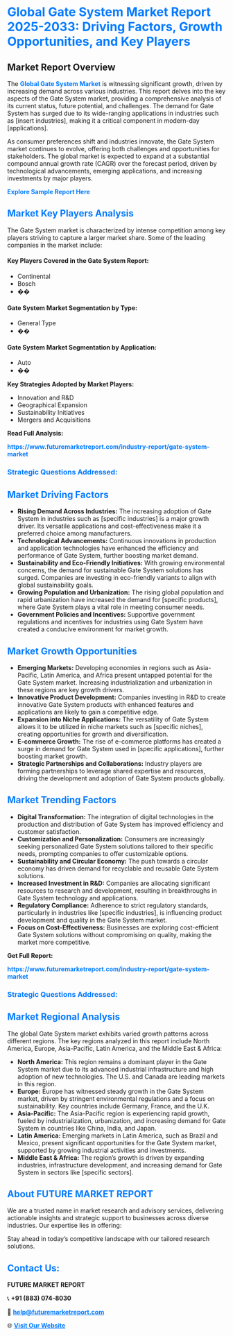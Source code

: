 <h1 style="color: #007BFF;">Global Gate System Market Report 2025-2033: Driving Factors, Growth Opportunities, and Key Players</h1>

<section id="overview">
<h2>Market Report Overview</h2>
<p>The <a href="https://www.futuremarketreport.com/industry-report/gate-system-market" style="color: #007BFF; text-decoration: none;"><strong>Global Gate System Market</strong></a> is witnessing significant growth, driven by increasing demand across various industries. This report delves into the key aspects of the Gate System market, providing a comprehensive analysis of its current status, future potential, and challenges. The demand for Gate System has surged due to its wide-ranging applications in industries such as [insert industries], making it a critical component in modern-day [applications].</p>
<p>As consumer preferences shift and industries innovate, the Gate System market continues to evolve, offering both challenges and opportunities for stakeholders. The global market is expected to expand at a substantial compound annual growth rate (CAGR) over the forecast period, driven by technological advancements, emerging applications, and increasing investments by major players.</p>
</section>

<section id="overview">
<p><a href="https://www.futuremarketreport.com/request-sample/reportId=113718" style="color: #007BFF; text-decoration: none;"><strong>Explore Sample Report Here</strong></a></p>
</section>

<section id="key-players">
<h2 style="color: #007BFF;">Market Key Players Analysis</h2>
<p>The Gate System market is characterized by intense competition among key players striving to capture a larger market share. Some of the leading companies in the market include:</p>
<h4>Key Players Covered in the Gate System Report:</h4>
<ul><li>Continental</li><li>Bosch</li><li>��</li></ul>
<h4>Gate System Market Segmentation by Type:</h4>
<ul><li>General Type</li><li>��</li></ul>

<h4>Gate System Market Segmentation by Application:</h4>
<ul><li>Auto</li><li>��</li></ul>
<p><strong>Key Strategies Adopted by Market Players:</strong></p>
<ul>
<li>Innovation and R&D</li>
<li>Geographical Expansion</li>
<li>Sustainability Initiatives</li>
<li>Mergers and Acquisitions</li>
</ul>
</section>

<section>
<p><strong>Read Full Analysis: </strong></p><a href="https://www.futuremarketreport.com/industry-report/gate-system-market" style="color: #007BFF; text-decoration: none;"><strong>https://www.futuremarketreport.com/industry-report/gate-system-market</strong></a>
<h3 style="color: #007BFF;">Strategic Questions Addressed:</h3>
</section>

<section id="driving-factors">
<h2 style="color: #007BFF;">Market Driving Factors</h2>
<ul>
<li><strong>Rising Demand Across Industries:</strong> The increasing adoption of Gate System in industries such as [specific industries] is a major growth driver. Its versatile applications and cost-effectiveness make it a preferred choice among manufacturers.</li>
<li><strong>Technological Advancements:</strong> Continuous innovations in production and application technologies have enhanced the efficiency and performance of Gate System, further boosting market demand.</li>
<li><strong>Sustainability and Eco-Friendly Initiatives:</strong> With growing environmental concerns, the demand for sustainable Gate System solutions has surged. Companies are investing in eco-friendly variants to align with global sustainability goals.</li>
<li><strong>Growing Population and Urbanization:</strong> The rising global population and rapid urbanization have increased the demand for [specific products], where Gate System plays a vital role in meeting consumer needs.</li>
<li><strong>Government Policies and Incentives:</strong> Supportive government regulations and incentives for industries using Gate System have created a conducive environment for market growth.</li>
</ul>
</section>

<section id="growth-opportunities">
<h2 style="color: #007BFF;">Market Growth Opportunities</h2>
<ul>
<li><strong>Emerging Markets:</strong> Developing economies in regions such as Asia-Pacific, Latin America, and Africa present untapped potential for the Gate System market. Increasing industrialization and urbanization in these regions are key growth drivers.</li>
<li><strong>Innovative Product Development:</strong> Companies investing in R&D to create innovative Gate System products with enhanced features and applications are likely to gain a competitive edge.</li>
<li><strong>Expansion into Niche Applications:</strong> The versatility of Gate System allows it to be utilized in niche markets such as [specific niches], creating opportunities for growth and diversification.</li>
<li><strong>E-commerce Growth:</strong> The rise of e-commerce platforms has created a surge in demand for Gate System used in [specific applications], further boosting market growth.</li>
<li><strong>Strategic Partnerships and Collaborations:</strong> Industry players are forming partnerships to leverage shared expertise and resources, driving the development and adoption of Gate System products globally.</li>
</ul>
</section>

<section id="trending-factors">
<h2 style="color: #007BFF;">Market Trending Factors</h2>
<ul>
<li><strong>Digital Transformation:</strong> The integration of digital technologies in the production and distribution of Gate System has improved efficiency and customer satisfaction.</li>
<li><strong>Customization and Personalization:</strong> Consumers are increasingly seeking personalized Gate System solutions tailored to their specific needs, prompting companies to offer customizable options.</li>
<li><strong>Sustainability and Circular Economy:</strong> The push towards a circular economy has driven demand for recyclable and reusable Gate System solutions.</li>
<li><strong>Increased Investment in R&D:</strong> Companies are allocating significant resources to research and development, resulting in breakthroughs in Gate System technology and applications.</li>
<li><strong>Regulatory Compliance:</strong> Adherence to strict regulatory standards, particularly in industries like [specific industries], is influencing product development and quality in the Gate System market.</li>
<li><strong>Focus on Cost-Effectiveness:</strong> Businesses are exploring cost-efficient Gate System solutions without compromising on quality, making the market more competitive.</li>
</ul>
</section>

<section>
<p><strong>Get Full Report: </strong></p><a href="https://www.futuremarketreport.com/industry-report/gate-system-market" style="color: #007BFF; text-decoration: none;"><strong>https://www.futuremarketreport.com/industry-report/gate-system-market</strong></a>
<h3 style="color: #007BFF;">Strategic Questions Addressed:</h3>
</section>


<section id="regional-analysis">
<h2 style="color: #007BFF;">Market Regional Analysis</h2>
<p>The global Gate System market exhibits varied growth patterns across different regions. The key regions analyzed in this report include North America, Europe, Asia-Pacific, Latin America, and the Middle East & Africa:</p>
<ul>
<li><strong>North America:</strong> This region remains a dominant player in the Gate System market due to its advanced industrial infrastructure and high adoption of new technologies. The U.S. and Canada are leading markets in this region.</li>
<li><strong>Europe:</strong> Europe has witnessed steady growth in the Gate System market, driven by stringent environmental regulations and a focus on sustainability. Key countries include Germany, France, and the U.K.</li>
<li><strong>Asia-Pacific:</strong> The Asia-Pacific region is experiencing rapid growth, fueled by industrialization, urbanization, and increasing demand for Gate System in countries like China, India, and Japan.</li>
<li><strong>Latin America:</strong> Emerging markets in Latin America, such as Brazil and Mexico, present significant opportunities for the Gate System market, supported by growing industrial activities and investments.</li>
<li><strong>Middle East & Africa:</strong> The region’s growth is driven by expanding industries, infrastructure development, and increasing demand for Gate System in sectors like [specific sectors].</li>
</ul>
</section>

<footer>
<h2 style="color: #007BFF;">About FUTURE MARKET REPORT</h2>
<p>We are a trusted name in market research and advisory services, delivering actionable insights and strategic support to businesses across diverse industries. Our expertise lies in offering:</p>

<p>Stay ahead in today’s competitive landscape with our tailored research solutions.</p>

<h2 style="color: #007BFF;">Contact Us:</h2>
<p><strong>FUTURE MARKET REPORT</strong></p>
<p>📞 <strong>+91 (883) 074-8030</strong></p>
<p>📧 <strong><a href="mailto:help@futuremarketreport.com" style="color: #007BFF;">help@futuremarketreport.com</a></strong></p>
<p>🌐 <strong><a href="https://www.futuremarketreport.com/" style="color: #007BFF;">Visit Our Website</a></strong></p>
</footer>
